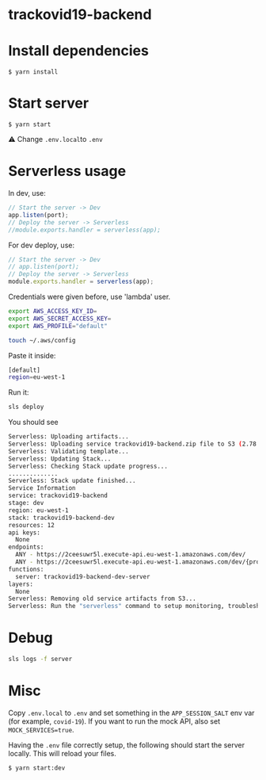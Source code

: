 # trackovid19-backend

# Install dependencies

```
$ yarn install
```

# Start server

```
$ yarn start
```

:warning: Change `.env.local`to `.env`


# Serverless usage

In dev, use:


```js
// Start the server -> Dev
app.listen(port);
// Deploy the server -> Serverless
//module.exports.handler = serverless(app);

```


For dev deploy, use:

```js
// Start the server -> Dev
// app.listen(port);
// Deploy the server -> Serverless
module.exports.handler = serverless(app);

```

Credentials were given before, use 'lambda' user.

```sh
export AWS_ACCESS_KEY_ID=
export AWS_SECRET_ACCESS_KEY=
export AWS_PROFILE="default"
```

```sh
touch ~/.aws/config
```

Paste it inside:

```sh
[default]
region=eu-west-1
```

Run it:

```sh
sls deploy
```

You should see

```sh
Serverless: Uploading artifacts...
Serverless: Uploading service trackovid19-backend.zip file to S3 (2.78 MB)...
Serverless: Validating template...
Serverless: Updating Stack...
Serverless: Checking Stack update progress...
..............
Serverless: Stack update finished...
Service Information
service: trackovid19-backend
stage: dev
region: eu-west-1
stack: trackovid19-backend-dev
resources: 12
api keys:
  None
endpoints:
  ANY - https://2ceesuwr5l.execute-api.eu-west-1.amazonaws.com/dev/
  ANY - https://2ceesuwr5l.execute-api.eu-west-1.amazonaws.com/dev/{proxy+}
functions:
  server: trackovid19-backend-dev-server
layers:
  None
Serverless: Removing old service artifacts from S3...
Serverless: Run the "serverless" command to setup monitoring, troubleshooting and testing.

```

# Debug

```sh
sls logs -f server
```

# Misc
Copy `.env.local` to `.env` and set something in the `APP_SESSION_SALT` env var
(for example, `covid-19`). If you want to run the mock API, also set
`MOCK_SERVICES=true`.

Having the `.env` file correctly setup, the following should start the server
locally. This will reload your files.

```
$ yarn start:dev
```
